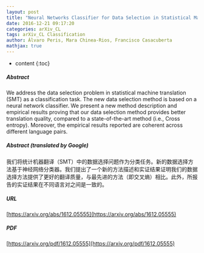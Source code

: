 ```yaml
---
layout: post
title: "Neural Networks Classifier for Data Selection in Statistical Machine Translation"
date: 2016-12-21 09:17:20
categories: arXiv_CL
tags: arXiv_CL Classification
author: Álvaro Peris, Mara Chinea-Rios, Francisco Casacuberta
mathjax: true
---
```


* content
{:toc}

##### Abstract
We address the data selection problem in statistical machine translation (SMT) as a classification task. The new data selection method is based on a neural network classifier. We present a new method description and empirical results proving that our data selection method provides better translation quality, compared to a state-of-the-art method (i.e., Cross entropy). Moreover, the empirical results reported are coherent across different language pairs.

##### Abstract (translated by Google)
我们将统计机器翻译（SMT）中的数据选择问题作为分类任务。新的数据选择方法基于神经网络分类器。我们提出了一个新的方法描述和实证结果证明我们的数据选择方法提供了更好的翻译质量，与最先进的方法（即交叉熵）相比。此外，所报告的实证结果在不同语言对之间是一致的。

##### URL
[https://arxiv.org/abs/1612.05555](https://arxiv.org/abs/1612.05555)

##### PDF
[https://arxiv.org/pdf/1612.05555](https://arxiv.org/pdf/1612.05555)

